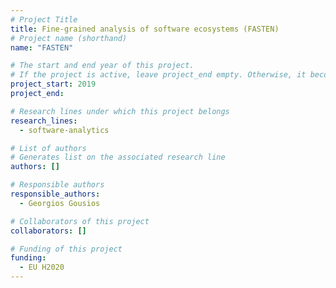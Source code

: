 ```yaml
---
# Project Title
title: Fine-grained analysis of software ecosystems (FASTEN)
# Project name (shorthand)
name: "FASTEN"

# The start and end year of this project.
# If the project is active, leave project_end empty. Otherwise, it becomes a past project.
project_start: 2019
project_end: 

# Research lines under which this project belongs
research_lines: 
  - software-analytics

# List of authors 
# Generates list on the associated research line
authors: []

# Responsible authors
responsible_authors:
  - Georgios Gousios

# Collaborators of this project
collaborators: []

# Funding of this project
funding:
  - EU H2020
---
```

